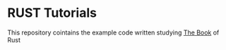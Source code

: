 # RUST Tutorials

This repository cointains the example code written studying [The Book](https://doc.rust-lang.org/stable/book/) of Rust